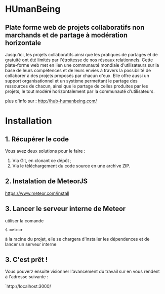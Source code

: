 HUmanBeing
==========

## Plate forme web de projets collaboratifs non marchands et de partage à modération horizontale

Jusqu'ici, les projets collaboratifs ainsi que les pratiques de partages et de gratuité ont été limités par l'étroitesse de nos réseaux relationnels. Cette plate-forme web met en lien une communauté mondiale d'utilisateurs sur la base de leurs compétences et de leurs envies à travers la possibilité de collaborer à des projets proposés par chacun d'eux. Elle offre aussi un support organisationnel et un système permettant le partage des ressources de chacun, ainsi que le partage de celles produites par les projets, le tout modéré horizontalement par la communauté d'utilisateurs.

plus d'info sur : http://hub-humanbeing.com/
# Installation
## 1. Récupérer le code
Vous avez deux solutions pour le faire :

1. Via Git, en clonant ce dépôt ;
2. Via le téléchargement du code source en une archive ZIP.

## 2. Instalation de MeteorJS
   https://www.meteor.com/install
   
## 3. Lancer le serveur interne de Meteor
   utiliser la comande
   
    $ meteor
    
à la racine du projet, elle se chargera d'installer les dépendences et de lancer un serveur interne

## 3. C'est prêt !

Vous pouverz ensuite visionner l'avancement du travail sur en vous rendent à l'adresse suivante :
        
 `http://localhost:3000/
   
   